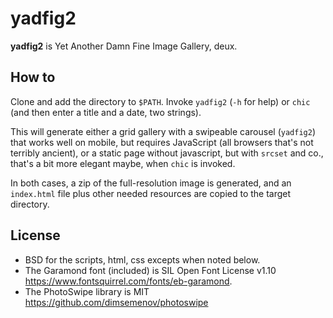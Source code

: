 # yadfig2

**yadfig2** is Yet Another Damn Fine Image Gallery, deux.

## How to

Clone and add the directory to `$PATH`. Invoke `yadfig2` (`-h` for help) or
`chic` (and then enter a title and a date, two strings).

This will generate either a grid gallery with a swipeable carousel
(`yadfig2`) that works well on mobile, but requires JavaScript (all browsers
that's not terribly ancient), or a static page without javascript, but with
`srcset` and co., that's a bit more elegant maybe, when `chic` is invoked.

In both cases, a zip of the full-resolution image is generated, and an
`index.html` file plus other needed resources are copied to the target
directory.

## License

- BSD for the scripts, html, css excepts when noted below.
- The Garamond font (included) is SIL Open Font License v1.10
  <https://www.fontsquirrel.com/fonts/eb-garamond>.
- The PhotoSwipe library is MIT <https://github.com/dimsemenov/photoswipe>
